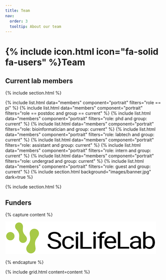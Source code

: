 ```yaml
---
title: Team
nav:
  order: 3
  tooltip: About our team
---
```


# {% include icon.html icon="fa-solid fa-users" %}Team

## Current lab members

{% include section.html %}

{% include list.html data="members" component="portrait" filters="role == pi" %}
{% include list.html data="members" component="portrait" filters="role == postdoc and group == current" %}
{% include list.html data="members" component="portrait" filters="role: phd and group: current" %}
{% include list.html data="members" component="portrait" filters="role: bioinformatician and group: current" %}
{% include list.html data="members" component="portrait" filters="role: labtech and group: current" %}
{% include list.html data="members" component="portrait" filters="role: assistant and group: current" %}
{% include list.html data="members" component="portrait" filters="role: intern and group: current" %}
{% include list.html data="members" component="portrait" filters="role: undergrad and group: current" %}
{% include list.html data="members" component="portrait" filters="role: guest and group: current" %}
{% include section.html background="images/banner.jpg" dark=true %}


{% include section.html %}

## Funders

{% capture content %}

[![SciLifeLab](/images/scilife_logo.png)](https://www.scilifelab.se/research/#fellows)


{% endcapture %}

{% include grid.html  content=content %}


